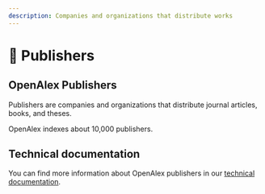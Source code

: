 ```yaml
---
description: Companies and organizations that distribute works
---
```


# 🏢 Publishers

## OpenAlex Publishers

Publishers are companies and organizations that distribute journal articles, books, and theses. 

OpenAlex indexes about 10,000 publishers.

## Technical documentation

You can find more information about OpenAlex publishers in our [technical documentation](https://docs.openalex.org/api-entities/publishers).